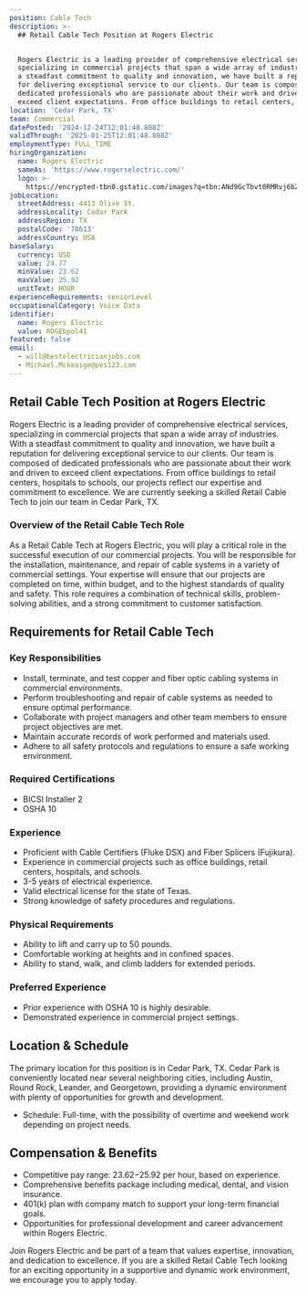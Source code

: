 ```yaml
---
position: Cable Tech
description: >-
  ## Retail Cable Tech Position at Rogers Electric


  Rogers Electric is a leading provider of comprehensive electrical services,
  specializing in commercial projects that span a wide array of industries. With
  a steadfast commitment to quality and innovation, we have built a reputation
  for delivering exceptional service to our clients. Our team is composed of
  dedicated professionals who are passionate about their work and driven to
  exceed client expectations. From office buildings to retail centers, ...
location: 'Cedar Park, TX'
team: Commercial
datePosted: '2024-12-24T12:01:48.808Z'
validThrough: '2025-01-25T12:01:48.808Z'
employmentType: FULL_TIME
hiringOrganization:
  name: Rogers Electric
  sameAs: 'https://www.rogerselectric.com/'
  logo: >-
    https://encrypted-tbn0.gstatic.com/images?q=tbn:ANd9GcTbvt0RMRvj6bZdL81Q6HJeRVl_qflQIGgp9w&s
jobLocation:
  streetAddress: 4413 Olive St.
  addressLocality: Cedar Park
  addressRegion: TX
  postalCode: '78613'
  addressCountry: USA
baseSalary:
  currency: USD
  value: 24.77
  minValue: 23.62
  maxValue: 25.92
  unitText: HOUR
experienceRequirements: seniorLevel
occupationalCategory: Voice Data
identifier:
  name: Rogers Electric
  value: ROGEbpol41
featured: false
email:
  - will@bestelectricianjobs.com
  - Michael.Mckeaige@pes123.com
---
```




## Retail Cable Tech Position at Rogers Electric

Rogers Electric is a leading provider of comprehensive electrical services, specializing in commercial projects that span a wide array of industries. With a steadfast commitment to quality and innovation, we have built a reputation for delivering exceptional service to our clients. Our team is composed of dedicated professionals who are passionate about their work and driven to exceed client expectations. From office buildings to retail centers, hospitals to schools, our projects reflect our expertise and commitment to excellence. We are currently seeking a skilled Retail Cable Tech to join our team in Cedar Park, TX.

### Overview of the Retail Cable Tech Role

As a Retail Cable Tech at Rogers Electric, you will play a critical role in the successful execution of our commercial projects. You will be responsible for the installation, maintenance, and repair of cable systems in a variety of commercial settings. Your expertise will ensure that our projects are completed on time, within budget, and to the highest standards of quality and safety. This role requires a combination of technical skills, problem-solving abilities, and a strong commitment to customer satisfaction.

## Requirements for Retail Cable Tech

### Key Responsibilities

- Install, terminate, and test copper and fiber optic cabling systems in commercial environments.
- Perform troubleshooting and repair of cable systems as needed to ensure optimal performance.
- Collaborate with project managers and other team members to ensure project objectives are met.
- Maintain accurate records of work performed and materials used.
- Adhere to all safety protocols and regulations to ensure a safe working environment.

### Required Certifications

- BICSI Installer 2
- OSHA 10

### Experience

- Proficient with Cable Certifiers (Fluke DSX) and Fiber Splicers (Fujikura).
- Experience in commercial projects such as office buildings, retail centers, hospitals, and schools.
- 3-5 years of electrical experience.
- Valid electrical license for the state of Texas.
- Strong knowledge of safety procedures and regulations.

### Physical Requirements

- Ability to lift and carry up to 50 pounds.
- Comfortable working at heights and in confined spaces.
- Ability to stand, walk, and climb ladders for extended periods.

### Preferred Experience

- Prior experience with OSHA 10 is highly desirable.
- Demonstrated experience in commercial project settings.

## Location & Schedule

The primary location for this position is in Cedar Park, TX. Cedar Park is conveniently located near several neighboring cities, including Austin, Round Rock, Leander, and Georgetown, providing a dynamic environment with plenty of opportunities for growth and development.

- Schedule: Full-time, with the possibility of overtime and weekend work depending on project needs.

## Compensation & Benefits

- Competitive pay range: $23.62-$25.92 per hour, based on experience.
- Comprehensive benefits package including medical, dental, and vision insurance.
- 401(k) plan with company match to support your long-term financial goals.
- Opportunities for professional development and career advancement within Rogers Electric.

Join Rogers Electric and be part of a team that values expertise, innovation, and dedication to excellence. If you are a skilled Retail Cable Tech looking for an exciting opportunity in a supportive and dynamic work environment, we encourage you to apply today.